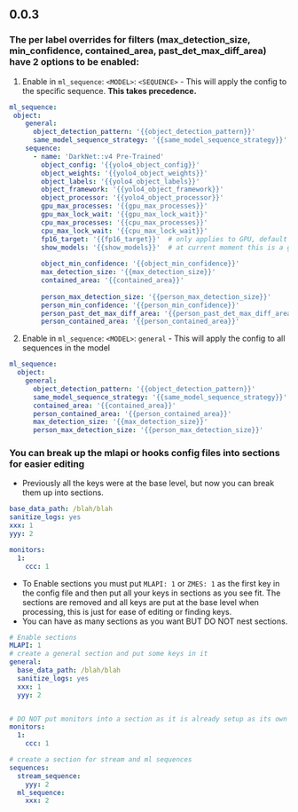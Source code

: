 ## 0.0.3
### The per label overrides for filters (max_detection_size, min_confidence, contained_area, past_det_max_diff_area) have 2 options to be enabled:
1. Enable in `ml_sequence`: `<MODEL>`: `<SEQUENCE>` - This will apply the config to the specific sequence. **This takes precedence.**
```yaml
ml_sequence:
 object:
    general:
      object_detection_pattern: '{{object_detection_pattern}}'
      same_model_sequence_strategy: '{{same_model_sequence_strategy}}'
    sequence:
      - name: 'DarkNet::v4 Pre-Trained'
        object_config: '{{yolo4_object_config}}'
        object_weights: '{{yolo4_object_weights}}'
        object_labels: '{{yolo4_object_labels}}'
        object_framework: '{{yolo4_object_framework}}'
        object_processor: '{{yolo4_object_processor}}'
        gpu_max_processes: '{{gpu_max_processes}}'
        gpu_max_lock_wait: '{{gpu_max_lock_wait}}'
        cpu_max_processes: '{{cpu_max_processes}}'
        cpu_max_lock_wait: '{{cpu_max_lock_wait}}'
        fp16_target: '{{fp16_target}}'  # only applies to GPU, default is FP32
        show_models: '{{show_models}}'  # at current moment this is a global setting turned on by just setting it to : yes
    
        object_min_confidence: '{{object_min_confidence}}'
        max_detection_size: '{{max_detection_size}}'
        contained_area: '{{contained_area}}'
    
        person_max_detection_size: '{{person_max_detection_size}}'
        person_min_confidence: '{{person_min_confidence}}'
        person_past_det_max_diff_area: '{{person_past_det_max_diff_area}}'
        person_contained_area: '{{person_contained_area}}'
```
2. Enable in `ml_sequence`: `<MODEL>`: `general` - This will apply the config to all sequences in the model
```yaml
ml_sequence:
  object:
    general:
      object_detection_pattern: '{{object_detection_pattern}}'
      same_model_sequence_strategy: '{{same_model_sequence_strategy}}'
      contained_area: '{{contained_area}}'
      person_contained_area: '{{person_contained_area}}'
      max_detection_size: '{{max_detection_size}}'
      person_max_detection_size: '{{person_max_detection_size}}'    
```
### You can break up the mlapi or hooks config files into sections for easier editing
- Previously all the keys were at the base level, but now you can break them up into sections.
```yaml
base_data_path: /blah/blah
sanitize_logs: yes
xxx: 1
yyy: 2

monitors:
  1:
    ccc: 1
```
- To Enable sections you must put `MLAPI: 1` or `ZMES: 1` as the first key in the config file and then put all your keys in sections as you see fit. The sections are removed and all keys are put at the base level when processing, this is just for ease of editing or finding keys.
- You can have as many sections as you want BUT DO NOT nest sections.
```yaml
# Enable sections
MLAPI: 1
# create a general section and put some keys in it
general:
  base_data_path: /blah/blah
  sanitize_logs: yes
  xxx: 1
  yyy: 2


# DO NOT put monitors into a section as it is already setup as its own section
monitors:
  1:
    ccc: 1

# create a section for stream and ml sequences
sequences:
  stream_sequence:
    yyy: 2
  ml_sequence:
    xxx: 2

```


